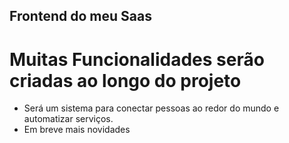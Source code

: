 ## Frontend do meu Saas

# Muitas Funcionalidades serão criadas ao longo do projeto

- Será um sistema para conectar pessoas ao redor do mundo e automatizar serviços.
- Em breve mais novidades
